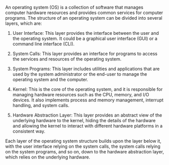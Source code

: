 
An operating system (OS) is a collection of software that manages computer hardware resources and provides common services for computer programs. The structure of an operating system can be divided into several layers, which are:

1.  User Interface: This layer provides the interface between the user and the operating system. It could be a graphical user interface (GUI) or a command line interface (CLI).
    
2.  System Calls: This layer provides an interface for programs to access the services and resources of the operating system.
    
3.  System Programs: This layer includes utilities and applications that are used by the system administrator or the end-user to manage the operating system and the computer.
    
4.  Kernel: This is the core of the operating system, and it is responsible for managing hardware resources such as the CPU, memory, and I/O devices. It also implements process and memory management, interrupt handling, and system calls.
    
5.  Hardware Abstraction Layer: This layer provides an abstract view of the underlying hardware to the kernel, hiding the details of the hardware and allowing the kernel to interact with different hardware platforms in a consistent way.  

Each layer of the operating system structure builds upon the layer below it, with the user interface relying on the system calls, the system calls relying on the system programs, and so on, down to the hardware abstraction layer, which relies on the underlying hardware.